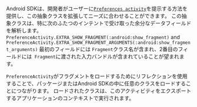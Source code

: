 
Android SDKは、開発者がユーザーに[`Preferences activity`](https://developer.android.com/reference/android/preference/PreferenceActivity.html)を提示する方法を提供し、この抽象クラスを拡張してニーズに合わせることができます。
この抽象クラスは、特に次のふたつのインテントで受け取った余分なデータフィールドを解析します。
`PreferenceActivity.EXTRA_SHOW_FRAGMENT(:android:show_fragment)` and
`PreferenceActivity.EXTRA_SHOW_FRAGMENT_ARGUMENTS(:android:show_fragment_arguments)`
最初のフィールドには `Fragment`クラス名が含まれ、2番目のフィールドには` Fragment`に渡された入力バンドルが含まれていることが望まれます。

`PreferenceActivity`がフラグメントをロードするためにリフレクションを使用することで、パッケージまたはAndroid SDKの中に任意のクラスをロードすることにつながります。 ロードされたクラスは、このアクティビティをエクスポートするアプリケーションのコンテキストで実行されます。
